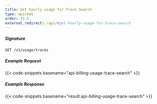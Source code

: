 ```yaml
---
title: Get hourly usage for Trace Search
type: apicode
order: 31.5
external_redirect: /api/#get-hourly-usage-for-trace-search
---
```


##### Signature
`GET /v1/usage/traces`
##### Example Request
{{< code-snippets basename="api-billing-usage-trace-search" >}}
##### Example Response
{{< code-snippets basename="result.api-billing-usage-trace-search" >}}
